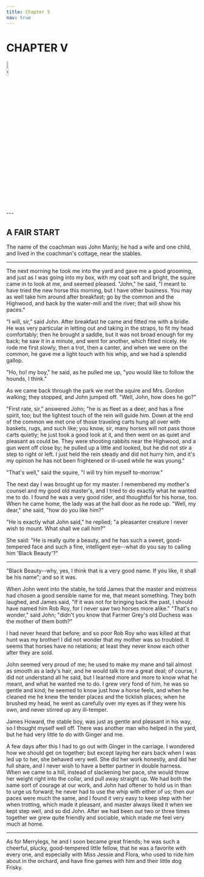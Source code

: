 ```yaml
---
title: Chapter 5
nav: true
---
```


# CHAPTER V
<div><img src="{{ "/images/BB1.jpg" | absolute_url }}" alt="github octocat" style="width:10%;" ></div>
---


## A FAIR START

The name of the coachman was John Manly; he had a wife and one child,
and lived in the coachman's cottage, near the stables.

---

The next morning he took me into the yard and gave me a good grooming,
and just as I was going into my box, with my coat soft and bright, the
squire came in to look at me, and seemed pleased. "John," he said, "I
meant to have tried the new horse this morning, but I have other
business. You may as well take him around after breakfast; go by the
common and the Highwood, and back by the water-mill and the river; that
will show his paces."

"I will, sir," said John. After breakfast he came and fitted me with a
bridle. He was very particular in letting out and taking in the straps,
to fit my head comfortably; then he brought a saddle, but it was not
broad enough for my back; he saw it in a minute, and went for another,
which fitted nicely. He rode me first slowly, then a trot, then a
canter, and when we were on the common, he gave me a light touch with
his whip, and we had a splendid gallop.

"Ho, ho! my boy," he said, as he pulled me up, "you would like to follow
the hounds, I think."

As we came back through the park we met the squire and Mrs. Gordon
walking; they stopped, and John jumped off. "Well, John, how does he
go?"

"First rate, sir," answered John; "he is as fleet as a deer, and has a
fine spirit, too; but the lightest touch of the rein will guide him.
Down at the end of the common we met one of those traveling carts hung
all over with baskets, rugs, and such like; you know, sir, many horses
will not pass those carts quietly; he just took a good look at it, and
then went on as quiet and pleasant as could be. They were shooting
rabbits near the Highwood, and a gun went off close by; he pulled up a
little and looked, but he did not stir a step to right or left. I just
held the rein steady and did not hurry him, and it's my opinion he has
not been frightened or ill-used while he was young."

"That's well," said the squire, "I will try him myself to-morrow."

The next day I was brought up for my master. I remembered my mother's
counsel and my good old master's, and I tried to do exactly what he
wanted me to do. I found he was a very good rider, and thoughtful for
his horse, too. When he came home, the lady was at the hall door as he
rode up. "Well, my dear," she said, "how do you like him?"

"He is exactly what John said," he replied; "a pleasanter creature I
never wish to mount. What shall we call him?"

She said: "He is really quite a beauty, and he has such a sweet,
good-tempered face and such a fine, intelligent eye--what do you say to
calling him 'Black Beauty'?"

---

"Black Beauty--why, yes, I think that is a very good name. If you like,
it shall be his name"; and so it was.

When John went into the stable, he told James that the master and
mistress had chosen a good sensible name for me, that meant something.
They both laughed, and James said, "If it was not for bringing back the
past, I should have named him Rob Roy, for I never saw two horses more
alike."  "That's no wonder," said John; "didn't you know that Farmer
Grey's old Duchess was the mother of them both?"

I had never heard that before; and so poor Rob Roy who was killed at
that hunt was my brother! I did not wonder that my mother was so
troubled. It seems that horses have no relations; at least they never
know each other after they are sold.

John seemed very proud of me; he used to make my mane and tail almost as
smooth as a lady's hair, and he would talk to me a great deal; of
course, I did not understand all he said, but I learned more and more to
know what he meant, and what he wanted me to do. I grew very fond of
him, he was so gentle and kind; he seemed to know just how a horse
feels, and when he cleaned me he knew the tender places and the ticklish
places; when he brushed my head, he went as carefully over my eyes as if
they were his own, and never stirred up any ill-temper.

James Howard, the stable boy, was just as gentle and pleasant in his
way, so I thought myself well off. There was another man who helped in
the yard, but he had very little to do with Ginger and me.

A few days after this I had to go out with Ginger in the carriage. I
wondered how we should get on together; but except laying her ears back
when I was led up to her, she behaved very well. She did her work
honestly, and did her full share, and I never wish to have a better
partner in double harness. When we came to a hill, instead of slackening
her pace, she would throw her weight right into the collar, and pull
away straight up. We had both the same sort of courage at our work, and
John had oftener to hold us in than to urge us forward; he never had to
use the whip with either of us; then our paces were much the same, and I
found it very easy to keep step with her when trotting, which made it
pleasant, and master always liked it when we kept step well, and so did
John. After we had been out two or three times together we grew quite
friendly and sociable, which made me feel very much at home.

---

As for Merrylegs, he and I soon became great friends; he was such a
cheerful, plucky, good-tempered little fellow, that he was a favorite
with every one, and especially with Miss Jessie and Flora, who used to
ride him about in the orchard, and have fine games with him and their
little dog Frisky.

